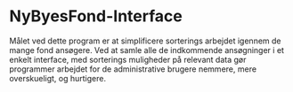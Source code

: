 # NyByesFond-Interface
Målet ved dette program er at simplificere sorterings arbejdet igennem de mange fond ansøgere. Ved at samle alle de indkommende ansøgninger i et enkelt interface, med sorterings muligheder på relevant data gør programmer arbejdet for de administrative brugere nemmere, mere overskueligt, og hurtigere. 
